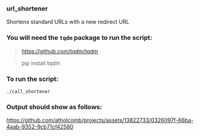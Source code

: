 ### url_shortener
Shortens standard URLs with a new redirect URL

### You will need the `tqdm` package to run the script:
> https://github.com/tqdm/tqdm

> pip install tqdm

### To run the script:
`./call_shortener`

### Output should show as follows:
https://github.com/atholcomb/projects/assets/13822733/0326097f-66ba-4aab-9352-9cb71cf42580

